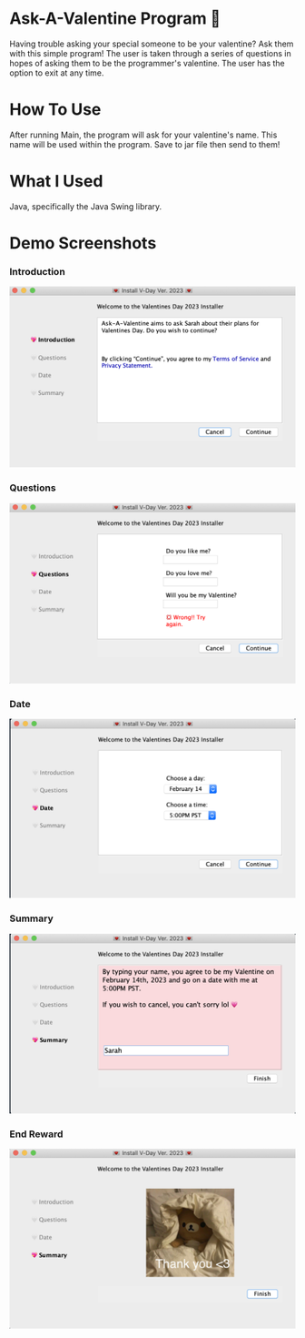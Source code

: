 # Ask-A-Valentine Program 💖
Having trouble asking your special someone to be your valentine? Ask them with this simple program! The user is taken through a series of questions in hopes of asking them to be the programmer's valentine. The user has the option to exit at any time. 

# How To Use
After running Main, the program will ask for your valentine's name. This name will be used within
the program. Save to jar file then send to them!

# What I Used
Java, specifically the Java Swing library.

# Demo Screenshots
### Introduction
![alt text](./demo/1.png)
### Questions
![alt text](./demo/2.png)
### Date
![alt text](./demo/3.png)
### Summary
![alt text](./demo/4.png)
### End Reward 
![alt text](./demo/5.png)

